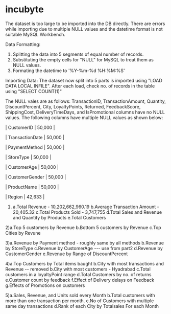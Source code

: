 # incubyte
The dataset is too large to be imported into the DB directly. There are errors while importing due to multiple NULL values and the datetime format is not suitable MySQL Workbench.

Data Formatting:
1) Splitting the data into 5 segments of equal number of records.
2) Substituting the empty cells for "NULL" for MySQL to treat them as NULL values.
3) Formating the datetime to '%Y-%m-%d %H:%M:%S'

Importing Data: The dataset now split into 5 parts is imported using "LOAD DATA LOCAL INFILE". After each load, check no. of records in the table using "SELECT COUNT(1)"

The NULL vales are as follows: TransactionID, TransactionAmount, Quantity, DiscountPercent, City, LoyaltyPoints, Returned, FeedbackScore, ShippingCost, DeliveryTimeDays, and IsPromotional columns have no NULL values. The following columns have multiple NULL values as shown below: 

| CustomerID       | 50,000 | 

| TransactionDate  | 50,000 | 

| PaymentMethod    | 50,000 |

| StoreType        | 50,000 | 

| CustomerAge      | 50,000 | 

| CustomerGender   | 50,000 | 

| ProductName      | 50,000 | 

| Region           | 42,633 |


1) a.Total Revenue - 10,202,662,960.19
	 b.Average Transaction Amount - 20,405.32
	 c.Total Products Sold - 3,747,755
	 d.Total Sales and Revenue and Quantity by Products
	 e.Total Customers

2)a.Top 5 customers by Revenue
	b.Bottom 5 customers by Revenue
	c.Top Cities by Revune
	
3)a.Revenue by Payment method - roughly same by all methods
	b.Revenue by StoreType
	c.Revenue by CustomerAge --- use from part2
	d.Revenue by CustomerGender
	e.Revenue by Range of DiscountPercent

4)a.Top Customers by Total items baught
	b.City with most transactions and Revenue
	-- removed b.City with most customers - Hyadrabad
	c.Total customers in a loyaltyPoint range
	d.Total Customers by no. of returns
	e.Customer count by feedback
	f.Effect of Delivery delays on Feedback
	g.Effects of Promotions on customers

5)a.Sales, Revenue, and Units sold every Month
	b.Total customers with more than one transaction per month.
	c.No of Customers with multiple same day transactions
	d.Rank of each City by Totalsales For each Month
